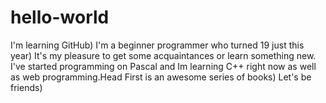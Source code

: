 # hello-world
I'm learning GitHub)
I'm a beginner programmer who turned 19 just this year) It's my pleasure to get some acquaintances or learn something new. I've started programming on Pascal and Im learning C++ right now as well as web programming.Head First is an awesome series of books) Let's be friends)
